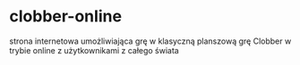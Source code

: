 # clobber-online
strona internetowa umożliwiająca grę w klasyczną planszową grę Clobber w trybie online z użytkownikami z całego świata

